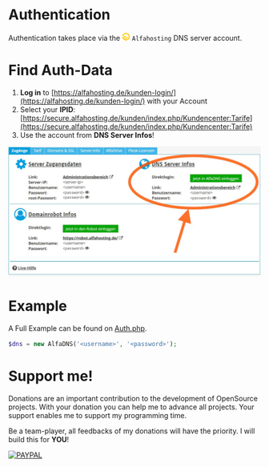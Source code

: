 # Authentication
Authentication takes place via the ![](https://raw.githubusercontent.com/Bizarrus/AlfaDNS/refs/heads/main/Docs/alfahosting.png) `Alfahosting` DNS server account.

# Find Auth-Data
1. **Log in** to [https://alfahosting.de/kunden-login/](https://alfahosting.de/kunden-login/) with your Account
2. Select your **IPID**: [https://secure.alfahosting.de/kunden/index.php/Kundencenter:Tarife](https://secure.alfahosting.de/kunden/index.php/Kundencenter:Tarife)
3. Use the account from **DNS Server Infos**!

![Auth Data](https://github.com/Bizarrus/AlfaDNS/blob/main/Examples/Auth.Data.png?raw=true)

# Example
A Full Example can be found on [Auth.php](Auth.php).

```php
$dns = new AlfaDNS('<username>', '<password>');
```

# Support me!
Donations are an important contribution to the development of OpenSource projects. With your donation you can help me to advance all projects. Your support enables me to support my programming time.

Be a team-player, all feedbacks of my donations will have the priority. I will build this for **YOU**!

[![PAYPAL]](https://paypal.me/debitdirect)

[PAYPAL]: https://img.shields.io/badge/PayPal-%24?style=for-the-badge&logo=paypal&color=%23169BD7
